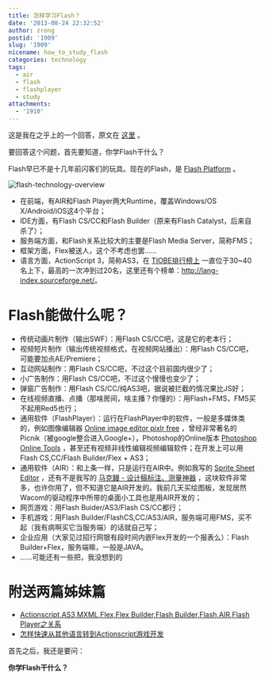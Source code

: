 ```yaml
---
title: 怎样学习Flash？
date: '2013-08-24 22:32:52'
author: zrong
postid: '1909'
slug: '1909'
nicename: how_to_study_flash
categories: technology
tags:
  - air
  - flash
  - flashplayer
  - study
attachments:
  - '1910'
---
```


这是我在之乎上的一个回答，原文在 [这里][1] 。

要回答这个问题，首先要知道，你学Flash干什么？

Flash早已不是十几年前闪客们的玩具。现在的Flash，是 [Flash Platform][2] 。<!--more-->

![flash-technology-overview][51]

-   在前端，有AIR和Flash Player两大Runtime，覆盖Windows/OS X/Android/iOS这4个平台；
-   IDE方面，有Flash CS/CC和Flash Builder（原来有Flash Catalyst，后来自杀了）；
-   服务端方面，和Flash关系比较大的主要是Flash Media Server，简称FMS；
-   框架方面，Flex被送人，这个不考虑也罢……
-   语言方面，ActionScript 3，简称AS3，在 [TIOBE排行榜上][3] 一直位于30~40名上下，最高的一次冲到过20名，这里还有个榜单：<http://lang-index.sourceforge.net/>。

# Flash能做什么呢？

-   传统动画片制作（输出SWF）：用Flash CS/CC吧，这是它的老本行；
-   视频短片制作（输出传统视频格式，在视频网站播出）：用Flash
    CS/CC吧，可能要加点AE/Premiere；
-   互动网站制作：用Flash CS/CC吧，不过这个目前国内很少了；
-   小广告制作：用Flash CS/CC吧，不过这个慢慢也变少了；
-   弹窗广告制作：用Flash CS/CC/纯AS3吧，据说被拦截的情况果比JS好；
-   在线视频直播、点播（那啥房间，啥主播？你懂的）：用Flash+FMS，FMS买不起用Red5也行；
-   通用软件（FlashPlayer）：运行在FlashPlayer中的软件，一般是多媒体类的，例如图像编辑器 [Online image editor pixlr free][4] ，曾经非常著名的 Picnik（被google整合进入Google+），Photoshop的Online版本 [Photoshop Online Tools][5] ，甚至还有视频非线性编辑视频编辑软件；在开发上可以用Flash CS,CC/Flash Builder/Flex + AS3；
-   通用软件（AIR）：和上条一样，只是运行在AIR中。例如我写的 [Sprite Sheet Editor][6] ，还有不是我写的 [马克鳗 - 设计稿标注、测量神器][7] ，这块软件非常多，也许你用了，但不知道它是AIR开发的。我前几天买绘图板，发现居然Wacom的驱动程序中所带的桌面小工具也是用AIR开发的；
-   网页游戏：用Flash Buider/AS3/Flash CS/CC都行；
-   手机游戏：用Flash Builder/FlashCS,CC/AS3/AIR，服务端可用FMS，买不起（我有病啊买它当服务端）的话就自己写；
-   企业应用（大家见过招行网银有段时间内嵌Flex开发的一个报表么）：Flash Builder+Flex，服务端嘛，一般是JAVA。
-   ……可能还有一些把，我没想到的

# 附送两篇姊妹篇

-   [Actionscript,AS3,MXML,Flex,Flex Builder,Flash Builder,Flash,AIR,Flash Player之关系][8]
-   [怎样快速从其他语言转到Actionscript游戏开发][9]

首先之后，我还是要问：

**你学Flash干什么？**

[1]: http://www.zhihu.com/question/20626225/answer/18537470
[2]: http://www.adobe.com/devnet/flashplatform.html
[3]: http://www.tiobe.com/index.php/content/paperinfo/tpci/index.html
[4]: http://pixlr.com/express/
[5]: http://www.photoshop.com/tools
[6]: https://blog.zengrong.net/spritesheeteditor/
[7]: http://www.getmarkman.com/
[8]: https://blog.zengrong.net/post/1295.html
[9]: https://blog.zengrong.net/post/1471.html
[51]: /uploads/2013/08/flash-technology-overview.jpg
